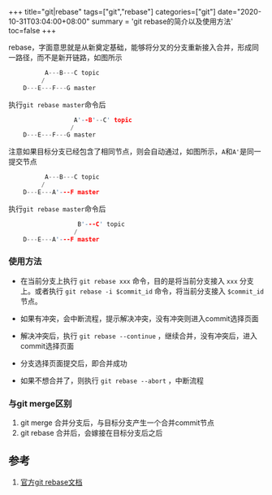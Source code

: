 +++
title="git|rebase"
tags=["git","rebase"]
categories=["git"]
date="2020-10-31T03:04:00+08:00"
summary = 'git rebase的简介以及使用方法'
toc=false
+++

rebase，字面意思就是从新奠定基础，能够将分叉的分支重新接入合并，形成同一路径，而不是新开链路，如图所示

```c
          A---B---C topic
         /
    D---E---F---G master
```

执行`git rebase master`命令后

```c
                  A'--B'--C' topic
                 /
    D---E---F---G master
```

注意如果目标分支已经包含了相同节点，则会自动通过，如图所示，`A`和`A'`是同一提交节点

```c
          A---B---C topic
         /
    D---E---A'---F master
```

执行`git rebase master`命令后

```c
                   B'---C' topic
                  /
    D---E---A'---F master
```

### 使用方法

- 在当前分支上执行 `git rebase xxx` 命令，目的是将当前分支接入 `xxx` 分支上。或者执行 `git rebase -i $commit_id` 命令，将当前分支接入 `$commit_id` 节点。

- 如果有冲突，会中断流程，提示解决冲突，没有冲突则进入commit选择页面

- 解决冲突后，执行 `git rebase --continue` ，继续合并，没有冲突后，进入commit选择页面

- 分支选择页面提交后，即合并成功

- 如果不想合并了，则执行 `git rebase --abort` ，中断流程


### 与git merge区别

1. git merge 合并分支后，与目标分支产生一个合并commit节点
2. git rebase 合并后，会嫁接在目标分支后之后


## 参考

1. [官方git rebase文档](https://git-scm.com/docs/git-rebase)